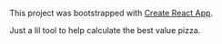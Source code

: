 This project was bootstrapped with [Create React App](https://github.com/facebookincubator/create-react-app).

Just a lil tool to help calculate the best value pizza.
